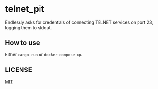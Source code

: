 # telnet_pit

Endlessly asks for credentials of connecting TELNET services on port 23, logging
them to stdout.

## How to use

Either `cargo run` or `docker compose up`.

## LICENSE

[MIT](LICENSE)
